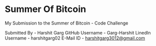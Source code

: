 # Summer Of Bitcoin

My Submission to the Summer of Bitcoin - Code Challenge

Submitted By - Harshit Garg
GitHub Username - Garg-Harshit
LinedIn Username - harshitgarg02
E-Mail ID - harshitgarg3012@gmail.com
